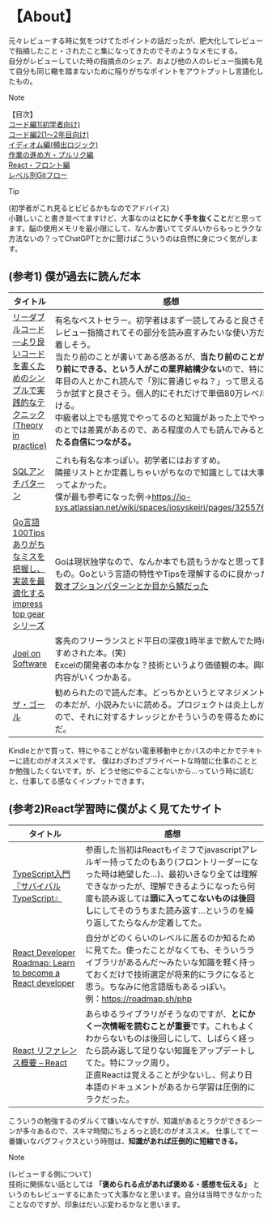 
# 【About】

元々レビューする時に気をつけてたポイントの話だったが、肥大化してレビューで指摘したこと・されたこと集になってきたのでそのようなメモにする。<br>
自分がレビューしていた時の指摘点のシェア、および他の人のレビュー指摘も見て自分も同じ轍を踏まないために陥りがちなポイントをアウトプットし言語化したもの。

> [!NOTE]
> 【目次】<br>
> [コード編1(初学者向け)](/review/code_1.md)<br>
> [コード編2(1～2年目向け)](/review/code_2.md)<br>
> [イディオム編(頻出ロジック)](/review/idiom.md)<br>
> [作業の進め方・プルリク編](/review/pull.md)<br>
> [React・フロント編](/review/react.md)<br>
> [レベル別Gitフロー](/review/git.md)<br>

> [!TIP]
> (初学者がこれ見るとビビるかもなのでアドバイス)<br>
> 小難しいこと書き並べてますけど、大事なのは**とにかく手を抜くこと**だと思ってます。脳の使用メモリを最小限にして、なんか書いててダルいからもっとラクな方法ないの？ってChatGPTとかに聞けばこういうのは自然に身につく気がします。



## (参考1) 僕が過去に読んだ本
| タイトル | 感想 |
| ---- | ---- |
| [リーダブルコード ―より良いコードを書くためのシンプルで実践的なテクニック (Theory in practice) ](https://amzn.to/3EbhhTT) | 有名なベストセラー。初学者はまず一読してみると良さそう。レビュー指摘されてその部分を読み直すみたいな使い方だと定着しそう。<br>当たり前のことが書いてある感あるが、**当たり前のことが当たり前にできる、という人がこの業界結構少ない**ので、特に1～2年目の人とかこれ読んで「別に普通じゃね？」って思えるかどうか試すと良さそう。個人的にそれだけで単価80万レベルはいける。<br>中級者以上でも感覚でやってるのと知識があった上でやってるのとでは差異があるので、ある程度の人でも読んでみると**確固たる自信につながる。** |
| [SQLアンチパターン](https://amzn.to/3PVjO7g)  | これも有名な本っぽい。初学者にはおすすめ。<br>隣接リストとか定義しちゃいがちなので知識としては大事。買ってよかった。<br>僕が最も参考になった例→https://io-sys.atlassian.net/wiki/spaces/iosyskeiri/pages/3255762959 | 
| [Go言語 100Tips ありがちなミスを把握し、実装を最適化する impress top gearシリーズ ](https://amzn.to/4hyFMIY) | Goは現状独学なので、なんか本でも読もうかなと思って買ったもの。Goという言語の特性やTipsを理解するのに良かった。[関数オプションパターンとか目から鱗だった](https://io-sys.atlassian.net/wiki/spaces/iosyskeiri/pages/3269820421/Go+100Tips+wip#%E9%96%A2%E6%95%B0%E3%82%AA%E3%83%97%E3%82%B7%E3%83%A7%E3%83%B3%E3%83%91%E3%82%BF%E3%83%BC%E3%83%B3) |
| [Joel on Software ](https://amzn.to/40OUW7h) | 客先のフリーランスとド平日の深夜1時半まで飲んでた時におすすめされた本。(笑)<br> Excelの開発者の本かな？技術というより価値観の本。興味深い内容がいくつかある。 |
| [ザ・ゴール ](https://amzn.to/3PTLARt) | 勧められたので読んだ本。どっちかというとマネジメント寄りの本だが、小説みたいに読める。プロジェクトは炎上しがちなので、それに対するナレッジとかそういうのを得るために読んだ。 |

Kindleとかで買って、特にやることがない電車移動中とかバスの中とかでテキトーに読むのがオススメです。
僕はわざわざプライベートな時間に仕事のこととか勉強したくないです。が、どうせ他にやることないから...っていう時に読むと、仕事してる感なくインプットできます。

##  (参考2)React学習時に僕がよく見てたサイト
| タイトル | 感想 |
| ---- | ---- |
| [TypeScript入門『サバイバルTypeScript』 ](https://typescriptbook.jp/) | 参画した当初はReactもイミフでjavascriptアレルギー持ってたのもあり(フロントリーダーになった時は絶望した…)、最初いきなり全ては理解できなかったが、理解できるようになったら何度も読み返しては**頭に入ってこないものは後回し**にしてそのうちまた読み返す…というのを繰り返してたらなんか定着してた。 |
| [React Developer Roadmap: Learn to become a React developer ](https://roadmap.sh/react) | 自分がどのくらいのレベルに居るのか知るために見てた。使ったことがなくても、そういうライブラリがあるんだ～みたいな知識を軽く持っておくだけで技術選定が将来的にラクになると思う。ちなみに他言語版もあるっぽい。 <br> 例：https://roadmap.sh/php |
| [React リファレンス概要 – React ](https://ja.react.dev/reference/react) | あらゆるライブラリがそうなのですが、**とにかく一次情報を読むことが重要**です。これもよくわからないものは後回しにして、しばらく経ったら読み返して足りない知識をアップデートしてた。特にフック周り。<br>正直Reactは覚えることが少ないし、何より日本語のドキュメントがあるから学習は圧倒的にラクだった。|

こういうの勉強するのダルくて嫌いなんですが、知識があるとラクができるシーンが多々あるので、スキマ時間にちょろっと読むのがオススメ。
仕事してて一番嫌いなバグフィクスという時間は、**知識があれば圧倒的に短縮できる。**

> [!NOTE]
> (レビューする側について)<br>
> 技術に関係ない話としては **「褒められる点があれば褒める・感想を伝える」** というのもレビューするにあたって大事かなと思います。自分は当時できなかったことなのですが、印象はだいぶ変わるかなと思います。
